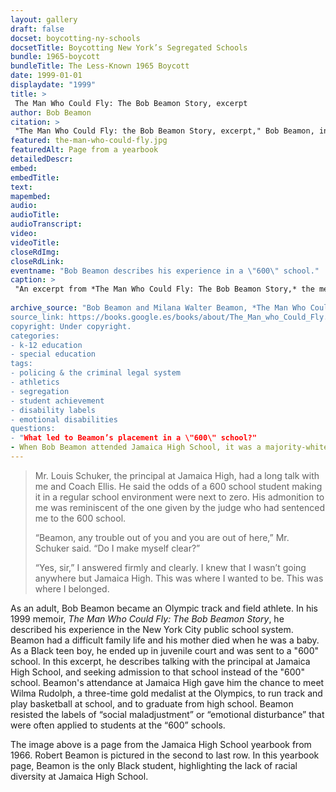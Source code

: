 ```yaml
--- 
layout: gallery
draft: false
docset: boycotting-ny-schools
docsetTitle: Boycotting New York’s Segregated Schools
bundle: 1965-boycott
bundleTitle: The Less-Known 1965 Boycott
date: 1999-01-01
displaydate: "1999"
title: >
 The Man Who Could Fly: The Bob Beamon Story, excerpt
author: Bob Beamon
citation: >
 "The Man Who Could Fly: the Bob Beamon Story, excerpt," Bob Beamon, in New York City Civil Rights History Project, Accessed: [Month Day, Year], https://nyccivilrightshistory.org/gallery/the-man-who-could-fly.
featured: the-man-who-could-fly.jpg
featuredAlt: Page from a yearbook
detailedDescr: 
embed: 
embedTitle: 
text: 
mapembed: 
audio: 
audioTitle: 
audioTranscript: 
video: 
videoTitle: 
closeRdImg: 
closeRdLink: 
eventname: "Bob Beamon describes his experience in a \"600\" school."
caption: >
 "An excerpt from *The Man Who Could Fly: The Bob Beamon Story,* the memoir of former New York City school student and Olympic athlete Bob Beamon."
 
archive_source: "Bob Beamon and Milana Walter Beamon, *The Man Who Could Fly: The Bob Beamon Story* (Columbus, MS: Genesis Press, 1999). 
source_link: https://books.google.es/books/about/The_Man_who_Could_Fly.html?id=VYMHAAAACAAJ&source=kp_book_description&redir_esc=y
copyright: Under copyright.
categories: 
- k-12 education
- special education
tags: 
- policing & the criminal legal system
- athletics
- segregation
- student achievement
- disability labels
- emotional disabilities
questions:
- "What led to Beamon’s placement in a \"600\" school?"
- When Bob Beamon attended Jamaica High School, it was a majority-white school. How do you think that might have shaped his experience there?
--- 
```


> Mr. Louis Schuker, the principal at Jamaica High, had a long talk with me and Coach Ellis. He said the odds of a 600 school student making it in a regular school environment were next to zero. His admonition to me was reminiscent of the one given by the judge who had sentenced me to the 600 school.
>
> “Beamon, any trouble out of you and you are out of here,” Mr. Schuker said. “Do I make myself clear?”
>
> “Yes, sir,” I answered firmly and clearly. I knew that I wasn’t going anywhere but Jamaica High. This was where I wanted to be. This was where I belonged.

As an adult, Bob Beamon became an Olympic track and field athlete. In his 1999 memoir, *The Man Who Could Fly: The Bob Beamon Story*, he described his experience in the New York City public school system. Beamon had a difficult family life and his mother died when he was a baby. As a Black teen boy, he ended up in juvenile court and was sent to a "600" school. In this excerpt, he describes talking with the principal at Jamaica High School, and seeking admission to that school instead of the "600" school. Beamon's attendance at Jamaica High gave him the chance to meet Wilma Rudolph, a three-time gold medalist at the Olympics, to run track and play basketball at school, and to graduate from high school. Beamon resisted the labels of “social maladjustment” or “emotional disturbance” that were often applied to students at the “600” schools.

The image above is a page from the Jamaica High School yearbook from 1966. Robert Beamon is pictured in the second to last row. In this yearbook page, Beamon is the only Black student, highlighting the lack of racial diversity at Jamaica High School.
